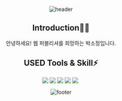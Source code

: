 <div align="center">
  
  ![header](https://capsule-render.vercel.app/api?type=waving&color=B5D5EA&height=200&section=header&text=ssojeongg&fontColor=ffffff&fontSize=50)
  <h2>Introduction🖐🏻</h2>
  <p>안녕하세요! 웹 퍼블리셔를 희망하는 박소정입니다.</p>
<h2>USED Tools & Skill⚡</h2>
<div style="display: flex; align-items: flex-start; justify-content: center;">
  <img src="https://img.shields.io/badge/html5-E34F26.svg?style=for-the-badge&logo=html5&logoColor=white" />&nbsp
   <img src="https://img.shields.io/badge/css3-1572B6.svg?style=for-the-badge&logo=css3&logoColor=white" />&nbsp
  <img src="https://img.shields.io/badge/javascript-F7DF1E.svg?style=for-the-badge&logo=javascript&logoColor=20232a" />&nbsp
  <img src="https://img.shields.io/badge/react-20232a.svg?style=for-the-badge&logo=react&logoColor=61DAFB" />&nbsp
  <img src="https://img.shields.io/badge/vue.js-20232a.svg?style=for-the-badge&logo=vue.js&logoColor=#4FC08D" />&nbsp
</div>

![footer](https://capsule-render.vercel.app/api?section=footer&type=waving&color=B5D5EA)
</div>
